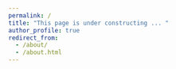 ```yaml
---
permalink: /
title: "This page is under constructing ... "
author_profile: true
redirect_from: 
  - /about/
  - /about.html
---
```


